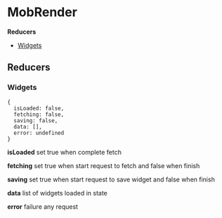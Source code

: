 # MobRender

**Reducers**

- [Widgets](#widgets)

## Reducers

### Widgets

```
{
  isLoaded: false,
  fetching: false,
  saving: false,
  data: [],
  error: undefined
}
```

**isLoaded** set true when complete fetch

**fetching** set true when start request to fetch and false when finish

**saving** set true when start request to save widget and false when
finish

**data** list of widgets loaded in state

**error** failure any request

